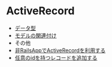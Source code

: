 # ActiveRecord

+ [データ型](http://ruby-rails.hatenadiary.com/entry/20150607/1433606267)
+ [モデルの関連付け](http://railsguides.jp/association_basics.html)
+ その他
 + [非RailsAppでActiveRecordを利用する](http://qiita.com/foloinfo/items/6ecfe3c5fd1b56f1dceb)
 + [任意のidを持つレコードを追加する](http://higelog.brassworks.jp/?p=264)

